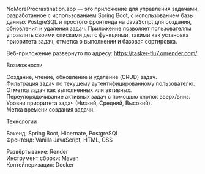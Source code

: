 NoMoreProcrastination.app — это приложение для управления задачами, разработанное с использованием Spring Boot, с использованием базы данных PostgreSQL и простого фронтенда на JavaScript для создания, обновления и удаления задач. Приложение позволяет пользователям управлять своими списками дел с функциями, такими как установка приоритета задач, отметка о выполнении и базовая сортировка.

Веб-приложение развернуто по адресу: https://tasker-tlu7.onrender.com/

Возможности

Создание, чтение, обновление и удаление (CRUD) задач.<br/>
Фильтрация задач по текущему аутентифицированному пользователю.<br/>
Отметка задач как выполненных или активных.<br/>
Переупорядочивание активных задач с помощью кнопок вверх/вниз.<br/>
Уровни приоритета задач (Низкий, Средний, Высокий).<br/>
Метка времени создания задачи.

Технологии

Бэкенд: Spring Boot, Hibernate, PostgreSQL<br/>
Фронтенд: Vanilla JavaScript, HTML, CSS

Развёртывание: Render<br/>
Инструмент сборки: Maven<br/>
Контейнеризация: Docker